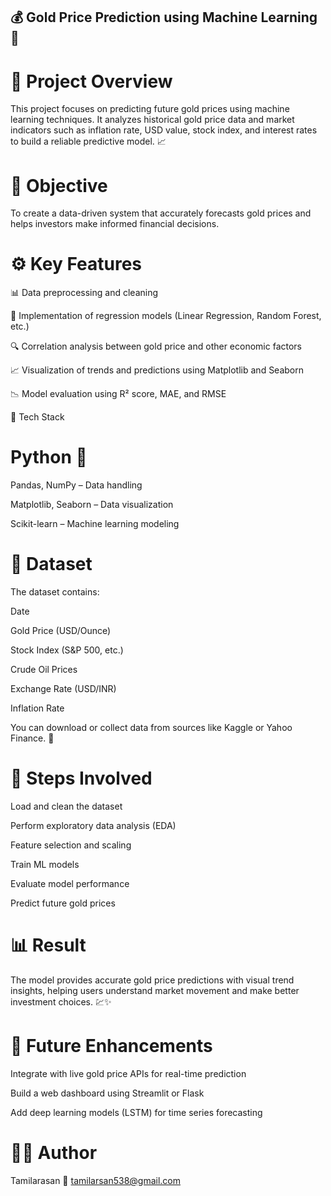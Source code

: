 ##  💰 Gold Price Prediction using Machine Learning 💎
# 📘 Project Overview

This project focuses on predicting future gold prices using machine learning techniques. It analyzes historical gold price data and market indicators such as inflation rate, USD value, stock index, and interest rates to build a reliable predictive model. 📈
# 🎯 Objective

To create a data-driven system that accurately forecasts gold prices and helps investors make informed financial decisions.

# ⚙️ Key Features

📊 Data preprocessing and cleaning

🧠 Implementation of regression models (Linear Regression, Random Forest, etc.)

🔍 Correlation analysis between gold price and other economic factors

📈 Visualization of trends and predictions using Matplotlib and Seaborn

📉 Model evaluation using R² score, MAE, and RMSE

🧩 Tech Stack

# Python 🐍

Pandas, NumPy – Data handling

Matplotlib, Seaborn – Data visualization

Scikit-learn – Machine learning modeling

# 📂 Dataset

The dataset contains:

Date

Gold Price (USD/Ounce)

Stock Index (S&P 500, etc.)

Crude Oil Prices

Exchange Rate (USD/INR)

Inflation Rate

You can download or collect data from sources like Kaggle or Yahoo Finance. 📑

# 🚀 Steps Involved

Load and clean the dataset

Perform exploratory data analysis (EDA)

Feature selection and scaling

Train ML models

Evaluate model performance

Predict future gold prices

# 📊 Result

The model provides accurate gold price predictions with visual trend insights, helping users understand market movement and make better investment choices. 💹✨

# 🧠 Future Enhancements

Integrate with live gold price APIs for real-time prediction

Build a web dashboard using Streamlit or Flask

Add deep learning models (LSTM) for time series forecasting

# 👨‍💻 Author

Tamilarasan
📧 tamilarsan538@gmail.com


